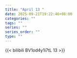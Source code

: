 ```yaml
---
title: "April 13 "
date: 2025-09-21T19:22:46+08:00
categories: ""
tags: ""
series: ""
series_order: ""
type: ""
---
```



{{< bilibili BV1od4y1i7tL 13 >}}

